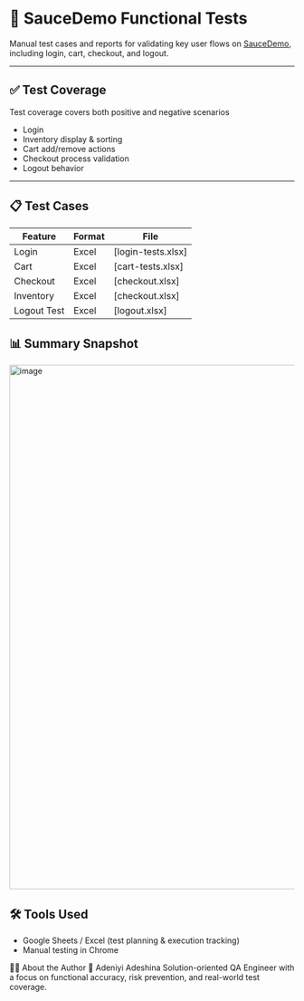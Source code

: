 # 🧪 SauceDemo Functional Tests

Manual test cases and reports for validating key user flows on [SauceDemo](https://www.saucedemo.com/), including login, cart, checkout, and logout.

---

## ✅ Test Coverage
Test coverage covers both positive and negative scenarios
- Login
- Inventory display & sorting
- Cart add/remove actions
- Checkout process validation
- Logout behavior

---

## 📋 Test Cases

| Feature         | Format   | File                                     |
|-----------------|----------|-----------------------------------------------|
| Login           | Excel    | [login-tests.xlsx] |
| Cart            | Excel    | [cart-tests.xlsx]|
| Checkout        | Excel    | [checkout.xlsx] |
| Inventory       | Excel    | [checkout.xlsx]|
| Logout Test     | Excel    | [logout.xlsx]        |

## 📊 Summary Snapshot
<img width="926" alt="image" src="https://github.com/user-attachments/assets/7ba0f69e-d5b9-4f0c-9d9b-bbc00a31f287" />

## 🛠 Tools Used
- Google Sheets / Excel (test planning & execution tracking)
- Manual testing in Chrome

🙋🏽 About the Author
👤 Adeniyi Adeshina
Solution-oriented QA Engineer with a focus on functional accuracy, risk prevention, and real-world test coverage.
